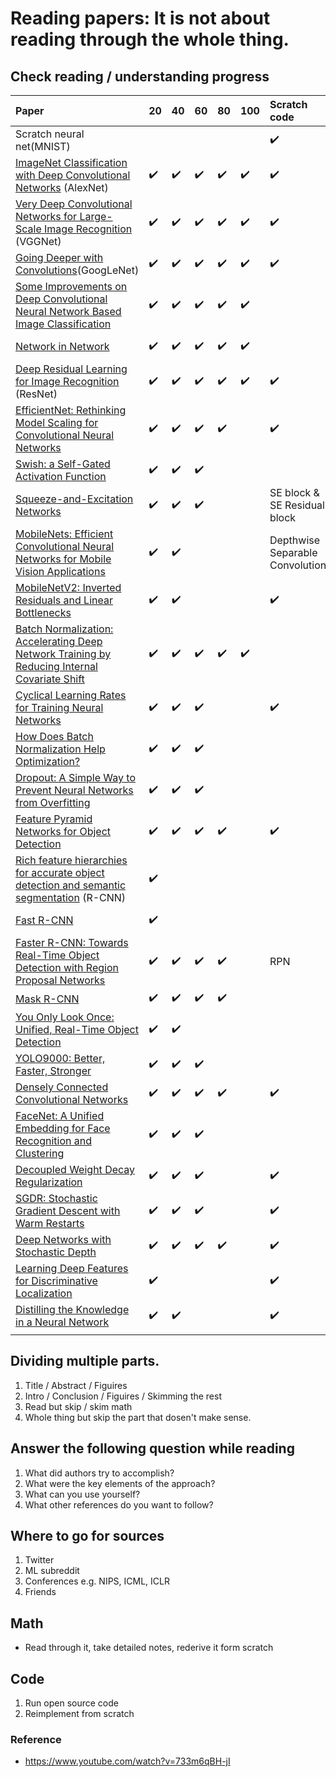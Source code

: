 # Reading papers: It is not about reading through the whole thing.

## Check reading / understanding progress
| Paper  |   20  |   40  |   60  |   80  | 100 | Scratch code | Reviewed |
|:---------|:-----|:------|:------|:------|:------|:------------| :---- | 
|Scratch neural net(MNIST)|  |           |           |           |           |  :heavy_check_mark:  |    |
|  [ImageNet Classification with Deep Convolutional Networks](https://papers.nips.cc/paper/2012/hash/c399862d3b9d6b76c8436e924a68c45b-Abstract.html) (AlexNet) | :heavy_check_mark: | :heavy_check_mark:  | :heavy_check_mark:  |:heavy_check_mark:   |:heavy_check_mark:  | :heavy_check_mark:  | https://velog.io/@iissaacc/AlexNet |
| [Very Deep Convolutional Networks for Large-Scale Image Recognition](https://arxiv.org/abs/1409.1556) (VGGNet)| :heavy_check_mark:  |:heavy_check_mark:   | :heavy_check_mark:  |:heavy_check_mark:   |:heavy_check_mark:   |:heavy_check_mark:   | https://velog.io/@iissaacc/VGGNet   |
| [Going Deeper with Convolutions](https://arxiv.org/abs/1409.4842)(GoogLeNet)  | :heavy_check_mark:  |:heavy_check_mark:   | :heavy_check_mark:  |:heavy_check_mark:   |:heavy_check_mark:   |:heavy_check_mark:   |  https://velog.io/@iissaacc/GoogLeNet   |
| [Some Improvements on Deep Convolutional Neural Network Based Image Classification](https://arxiv.org/abs/1312.5402)  | :heavy_check_mark:  |:heavy_check_mark:   | :heavy_check_mark:  |:heavy_check_mark:   |:heavy_check_mark:   |    |     |
| [Network in Network](https://arxiv.org/abs/1312.4400)  | :heavy_check_mark:  |:heavy_check_mark:   | :heavy_check_mark:  |:heavy_check_mark:   |:heavy_check_mark:   |   |https://velog.io/@iissaacc/Network-in-Network  |
| [Deep Residual Learning for Image Recognition](https://arxiv.org/abs/1512.03385) (ResNet) |  :heavy_check_mark:  |:heavy_check_mark:   | :heavy_check_mark:  |:heavy_check_mark:   |:heavy_check_mark:   |:heavy_check_mark:   | https://velog.io/@iissaacc/ResNet  |
| [EfficientNet: Rethinking Model Scaling for Convolutional Neural Networks](https://arxiv.org/abs/1905.11946) |:heavy_check_mark:| :heavy_check_mark:  | :heavy_check_mark:  | :heavy_check_mark:  |   |:heavy_check_mark:   | https://velog.io/@iissaacc/EfficientNet  |
|  [Swish: a Self-Gated Activation Function](https://arxiv.org/abs/1710.05941v1)  |:heavy_check_mark:    |  :heavy_check_mark:  |  :heavy_check_mark:  |    |    |    |https://velog.io/@iissaacc/Swish-function    |
| [Squeeze-and-Excitation Networks](https://arxiv.org/abs/1709.01507)   | :heavy_check_mark:   | :heavy_check_mark:   | :heavy_check_mark:   |    |    |SE block & SE Residual block    | https://velog.io/@iissaacc/SENet   |
| [MobileNets: Efficient Convolutional Neural Networks for Mobile Vision Applications](https://arxiv.org/abs/1704.04861)  | :heavy_check_mark:  |:heavy_check_mark:   |          |          |          | Depthwise Separable Convolution |[Depthwise Separable Convolution](https://velog.io/@iissaacc/Depthwise-Separable-Convolution)    |
|[MobileNetV2: Inverted Residuals and Linear Bottlenecks](https://arxiv.org/abs/1801.04381) |:heavy_check_mark: | :heavy_check_mark: |    |    |    |:heavy_check_mark: |    |
| [Batch Normalization: Accelerating Deep Network Training by Reducing Internal Covariate Shift](https://arxiv.org/abs/1502.03167)| :heavy_check_mark:  |:heavy_check_mark:   | :heavy_check_mark:  |:heavy_check_mark:   |:heavy_check_mark:   |   | https://velog.io/@iissaacc/Batch-Normalization-2015 |
|[Cyclical Learning Rates for Training Neural Networks](https://arxiv.org/abs/1506.01186)    | :heavy_check_mark:   | :heavy_check_mark:   | :heavy_check_mark:   |    |    | :heavy_check_mark:   | https://velog.io/@iissaacc/Cyclical-Learning-Rate   |
| [How Does Batch Normalization Help Optimization?](https://arxiv.org/abs/1805.11604)  |:heavy_check_mark:|:heavy_check_mark:|:heavy_check_mark:|   |   |   |     |
| [Dropout: A Simple Way to Prevent Neural Networks from Overfitting](https://www.cs.toronto.edu/~rsalakhu/papers/srivastava14a.pdf)  |:heavy_check_mark:|:heavy_check_mark:|:heavy_check_mark:|   |   |   | https://velog.io/@iissaacc/Dropout    |
| [Feature Pyramid Networks for Object Detection](https://arxiv.org/abs/1612.03144) | :heavy_check_mark:  |:heavy_check_mark:   | :heavy_check_mark:  |:heavy_check_mark:   |     |:heavy_check_mark:   | https://velog.io/@iissaacc/Feature-Pyramid-Network   |
| [Rich feature hierarchies for accurate object detection and semantic segmentation](https://arxiv.org/abs/1311.2524) (R-CNN)| :heavy_check_mark:  |   |   |   |     |   |     |
| [Fast R-CNN](https://arxiv.org/abs/1504.08083)  | :heavy_check_mark:  |  |   |   |     |   | https://velog.io/@iissaacc/RoI-Pooling    |
| [Faster R-CNN: Towards Real-Time Object Detection with Region Proposal Networks](https://arxiv.org/abs/1506.01497)  | :heavy_check_mark:  |:heavy_check_mark:   | :heavy_check_mark:  |:heavy_check_mark:   |     |RPN   |  https://velog.io/@iissaacc/Region-Proposal-Network   |
|[Mask R-CNN](https://arxiv.org/abs/1703.06870)    | :heavy_check_mark: | :heavy_check_mark: | :heavy_check_mark: | :heavy_check_mark: |    |    |    |
|[You Only Look Once: Unified, Real-Time Object Detection](https://arxiv.org/abs/1506.02640)| :heavy_check_mark:  | :heavy_check_mark:  |    |    |    |    |    |
|[YOLO9000: Better, Faster, Stronger](https://arxiv.org/abs/1612.08242) |  :heavy_check_mark:  |  :heavy_check_mark:  |  :heavy_check_mark:  |    |    |    | https://velog.io/@iissaacc/YOLOv2    |
|[Densely Connected Convolutional Networks](https://arxiv.org/abs/1608.06993)    |  :heavy_check_mark:  |  :heavy_check_mark:  |:heavy_check_mark:    |  :heavy_check_mark:  |    | :heavy_check_mark:   | https://velog.io/@iissaacc/DenseNet   |
| [FaceNet: A Unified Embedding for Face Recognition and Clustering](https://arxiv.org/abs/1503.03832)   | :heavy_check_mark:   | :heavy_check_mark:   |  :heavy_check_mark:  |    |    |    | https://velog.io/@iissaacc/Triplet-Loss   |
|[Decoupled Weight Decay Regularization](https://arxiv.org/abs/1711.05101)    | :heavy_check_mark:   | :heavy_check_mark:   | :heavy_check_mark:   |    |    | :heavy_check_mark:   | https://velog.io/@iissaacc/AdamW  |
| [SGDR: Stochastic Gradient Descent with Warm Restarts](https://arxiv.org/abs/1608.03983)   |  :heavy_check_mark:  |  :heavy_check_mark:  | :heavy_check_mark:   |    |    | :heavy_check_mark:   | https://velog.io/@iissaacc/SGDR   |
|[Deep Networks with Stochastic Depth](https://arxiv.org/abs/1603.09382)    |:heavy_check_mark:    | :heavy_check_mark:   | :heavy_check_mark:   |  :heavy_check_mark:  |    |:heavy_check_mark:    | https://velog.io/@iissaacc/Stochastic-Depth-Network   |
|[Learning Deep Features for Discriminative Localization](https://arxiv.org/abs/1512.04150)    | :heavy_check_mark:   |    |    |    |    | :heavy_check_mark:   |    |
| [Distilling the Knowledge in a Neural Network](https://arxiv.org/abs/1503.02531)   |  :heavy_check_mark:  | :heavy_check_mark:   |    |    |    | :heavy_check_mark:   |    |
|    |    |    |    |    |    |    |    |

## Dividing multiple parts.
1. Title / Abstract / Figuires
2. Intro / Conclusion / Figuires / Skimming the rest
3. Read but skip / skim math
4. Whole thing but skip the part that dosen't make sense.

## Answer the following question while reading
1. What did authors try to accomplish?
2. What were the key elements of the approach?
3. What can you use yourself?
4. What other references do you want to follow?

## Where to go for sources
1. Twitter 
2. ML subreddit 
3. Conferences e.g. NIPS, ICML, ICLR 
4. Friends

## Math
* Read through it, take detailed notes, rederive it form scratch

## Code
1. Run open source code
2. Reimplement from scratch

### Reference
* https://www.youtube.com/watch?v=733m6qBH-jI
